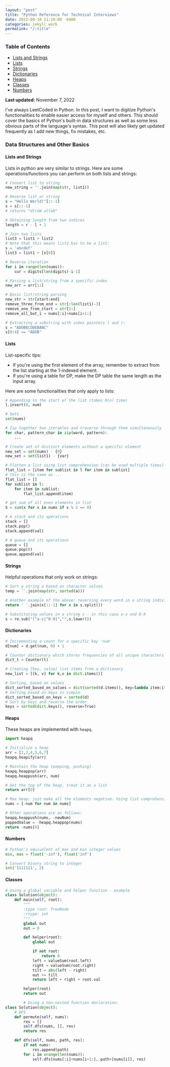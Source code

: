 ```yaml
---
layout: "post"
title: "Python Reference for Technical Interviews"
date: 2022-09-10 11:19:00 -0400
categories: jekyll work
permalink: "/:title"
---
```


### Table of Contents

- [Lists and Strings](#lists-and-strings)
- [Lists](#lists)
- [Strings](#strings)
- [Dictionaries](#dictionaries)
- [Heaps](#heaps)
- [Classes](#classes)
- [Numbers](#numbers)

**Last updated:** November 7, 2022

I've always LeetCoded in Python. In this post, I want to digitize Python's functionalities to enable easier access for myself and others. This should cover the basics of Python's built-in data structures as well as some less obvious parts of the language's syntax. This post will also likely get updated frequently as I add new things, fix mistakes, etc.

### Data Structures and Other Basics

#### Lists and Strings

Lists in python are very similar to strings. Here are some operations/functions you can perform on both lists and strings:

```python
# Convert list to string
new_string = ''.join(map(str, list1))

# Reverse list or string
s = "Hello World!"[::-1]
s = s[::-1]
# returns "dlroW olleH"

# Obtaining length from two indices
length = r - l + 1

# Join two lists
list3 = list1 + list2
# Note that this means list2 has to be a list:
s = 'abcdef'
list3 = list1 + [s[0]]

# Reverse iteration
for i in range(len(nums)):
    cur = digits[len(digits)-i-1]

# Parsing a list/string from a specific index
new_arr = arr[1:]

# Basic list/string parsing
new_str = str[start:end]
remove_three_from_end = str[:len(list1)-3]
remove_one_from_start = str[1:]
remove_all_but_i = nums[:i]+nums[i+1:]

# Extracting a substring with index pointers l and r:
s = "ADOBECODEBANC"
s[0:4] == "ADOB"
```

#### Lists

List-specific tips:

- If you're using the first element of the array, remember to extract from the list starting at the 1-indexed element.
- If you're using a table for DP, make the DP table the same length as the input array.

Here are some functionalities that only apply to lists:

```python
# Appending to the start of the list (takes O(n) time)
l.insert(0, num)

# Sets
set(nums)

# Zip together two iterables and traverse through them simultaneously
for char, pattern_char in zip(word, pattern):
    ...

# Create set of distinct elements without a specific element
new_set = set(nums) - {0}
new_set = set(list1) - {var}

# Flatten a list using list comprehension (can be used multiple times)
flat_list = [item for sublist in l for item in sublist]
# this is the same as ...
flat_list = []
for sublist in l:
    for item in sublist:
        flat_list.append(item)

# get sum of all even elements in list
S = sum(x for x in nums if x % 2 == 0)

# A stack and its operations
stack = []
stack.pop()
stack.append(val)

# A queue and its operations
queue = []
queue.pop(0)
queue.append(val)
```

#### Strings

Helpful operations that only work on strings:

```python
# Sort a string a based on character values
temp = ''.join(map(str, sorted(a)))

# Another example of the above: reversing every word in a string individually
return ' '.join(x[::-1] for x in s.split())

# Substituting values in a string s - in this case a-z and 0-9
s = re.sub("[^a-z|^0-9]","",s.lower())
```

#### Dictionaries

```python
# Incrementing a count for a specific key 'num'
d[num] = d.get(num, 0) + 1

# Counter dictionary which stores frequencies of all unique characters in a list/string t.
dict_t = Counter(t)

# Creating [key, value] list items from a dictionary
new_list = [[k, v] for k,v in dict.items()]

# Sorting, based on values
dict_sorted_based_on_values = dict(sorted(d.items(), key=lambda item:item[1]))
# Sorting based on keys is simple
dict_sorted_based_on_keys = sorted(d)
# Sort by keys and reverse the order
keys = sorted(dict.keys(), reverse=True)
```

#### Heaps

These heaps are implemented with `heapq`.

```python
import heapq

# Initialize a heap
arr = [1,2,4,5,6,7]
heapq.heapify(arr)

# Maintain the heap (popping, pushing)
heapq.heappop(arr)
heapq.heappush(arr, num)

# Get the top of the heap, treat it as a list
return arr[0]

# Max heap: just make all the elements negative. Using list comprehension:
nums = [-num for num in nums]

# Other operations are as follows:
heapq.heappush(nums, -newNum)
poppedValue = -heapq.heappop(nums)
return -nums[0]
```

#### Numbers

```python
# Python's equivalent of max and min integer values
min, max = float('-inf'), float('inf')

# Convert binary string to integer
int('1111111', 2)
```

#### Classes

```python
# Using a global variable and helper function - example
class Solution(object):
    def main(self, root):
        """
        :type root: TreeNode
        :rtype: int
        """
        global out
        out = 0

        def helper(root):
            global out

            if not root:
                return 0
            left = valueSum(root.left)
            right = valueSum(root.right)
            tilt = abs(left - right)
            out += tilt
            return left + right + root.val

        helper(root)
        return out

        # Using a non-nested function declaration:
class Solution(object):
    # DFS
    def permute(self, nums):
        res = []
        self.dfs(nums, [], res)
        return res

    def dfs(self, nums, path, res):
        if not nums:
            res.append(path)
        for i in xrange(len(nums)):
            self.dfs(nums[:i]+nums[i+1:], path+[nums[i]], res)
```
